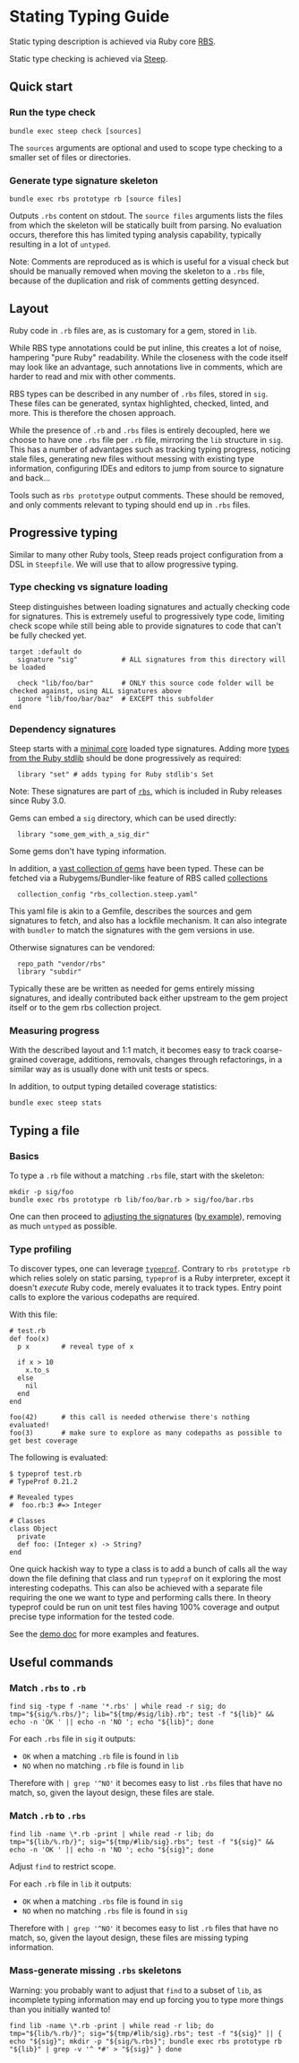 # Stating Typing Guide

Static typing description is achieved via Ruby core [RBS](https://github.com/ruby/rbs).

Static type checking is achieved via [Steep](https://github.com/soutaro/steep).

## Quick start


### Run the type check

```
bundle exec steep check [sources]
```

The `sources` arguments are optional and used to scope type checking to a smaller set of files or directories.

### Generate type signature skeleton

```
bundle exec rbs prototype rb [source files]
```

Outputs `.rbs` content on stdout. The `source files` arguments lists the files from which the skeleton will be statically built from parsing. No evaluation occurs, therefore this has limited typing analysis capability, typically resulting in a lot of `untyped`.

Note: Comments are reproduced as is which is useful for a visual check but should be manually removed when moving the skeleton to a `.rbs` file, because of the duplication and risk of comments getting desynced.

## Layout

Ruby code in `.rb` files are, as is customary for a gem, stored in `lib`.

While RBS type annotations could be put inline, this creates a lot of noise, hampering "pure Ruby" readability. While the closeness with the code itself may look like an advantage, such annotations live in comments, which are harder to read and mix with other comments.

RBS types can be described in any number of `.rbs` files, stored in `sig`. These files can be generated, syntax highlighted, checked, linted, and more. This is therefore the chosen approach.

While the presence of `.rb` and `.rbs` files is entirely decoupled, here we choose to have one `.rbs` file per `.rb` file, mirroring the `lib` structure in `sig`. This has a number of advantages such as tracking typing progress, noticing stale files, generating new files without messing with existing type information, configuring IDEs and editors to jump from source to signature and back...

Tools such as `rbs prototype` output comments. These should be removed, and only comments relevant to typing should end up in `.rbs` files.

## Progressive typing

Similar to many other Ruby tools, Steep reads project configuration from a DSL in `Steepfile`. We will use that to allow progressive typing.

### Type checking vs signature loading

Steep distinguishes between loading signatures and actually checking code for signatures. This is extremely useful to progressively type code, limiting check scope while still being able to provide signatures to code that can't be fully checked yet.

```
target :default do
  signature "sig"           # ALL signatures from this directory will be loaded

  check "lib/foo/bar"       # ONLY this source code folder will be checked against, using ALL signatures above
  ignore "lib/foo/bar/baz"  # EXCEPT this subfolder
end
```

### Dependency signatures

Steep starts with a [minimal core](https://github.com/ruby/rbs/tree/master/core) loaded type signatures. Adding more [types from the Ruby stdlib](https://github.com/ruby/rbs/tree/master/stdlib) should be done progressively as required:

```
  library "set" # adds typing for Ruby stdlib's Set
```

Note: These signatures are part of [`rbs`](), which is included in Ruby releases since Ruby 3.0.

Gems can embed a `sig` directory, which can be used directly:

```
  library "some_gem_with_a_sig_dir"
```

Some gems don't have typing information.

In addition, a [vast collection of gems](https://github.com/ruby/gem_rbs_collection) have been typed. These can be fetched via a Rubygems/Bundler-like feature of RBS called [collections](https://github.com/ruby/rbs/blob/e91be7275f4005b1aeac8eadc2faa2b4ad5fdfef/docs/collection.md)

```
  collection_config "rbs_collection.steep.yaml"
```

This yaml file is akin to a Gemfile, describes the sources and gem signatures to fetch, and also has a lockfile mechanism. It can also integrate with `bundler` to match the signatures with the gem versions in use.

Otherwise signatures can be vendored:

```
  repo_path "vendor/rbs"
  library "subdir"
```

Typically these are be written as needed for gems entirely missing signatures, and ideally contributed back either upstream to the gem project itself or to the gem rbs collection project.

### Measuring progress

With the described layout and 1:1 match, it becomes easy to track coarse-grained coverage, additions, removals, changes through refactorings, in a similar way as is usually done with unit tests or specs.

In addition, to output typing detailed coverage statistics:

```
bundle exec steep stats
```

## Typing a file

### Basics

To type a `.rb` file without a matching `.rbs` file, start with the skeleton:

```
mkdir -p sig/foo
bundle exec rbs prototype rb lib/foo/bar.rb > sig/foo/bar.rbs
```

One can then proceed to [adjusting the signatures](https://github.com/ruby/rbs/blob/e91be7275f4005b1aeac8eadc2faa2b4ad5fdfef/docs/syntax.md) ([by example](https://github.com/ruby/rbs/blob/e91be7275f4005b1aeac8eadc2faa2b4ad5fdfef/docs/rbs_by_example.md)), removing as much `untyped` as possible.

### Type profiling

To discover types, one can leverage [`typeprof`](https://github.com/ruby/typeprof). Contrary to `rbs prototype rb` which relies solely on static parsing, `typeprof` is a Ruby interpreter, except it doesn't *execute* Ruby code, merely evaluates it to track types. Entry point calls to explore the various codepaths are required.

With this file:

```
# test.rb
def foo(x)
  p x        # reveal type of x

  if x > 10
    x.to_s
  else
    nil
  end
end

foo(42)      # this call is needed otherwise there's nothing evaluated!
foo(3)       # make sure to explore as many codepaths as possible to get best coverage
```

The following is evaluated:

```
$ typeprof test.rb
# TypeProf 0.21.2

# Revealed types
#  foo.rb:3 #=> Integer

# Classes
class Object
  private
  def foo: (Integer x) -> String?
end
```

One quick hackish way to type a class is to add a bunch of calls all the way down the file defining that class and run `typeprof` on it exploring the most interesting codepaths. This can also be achieved with a separate file requiring the one we want to type and performing calls there. In theory typeprof could be run on unit test files having 100% coverage and output precise type information for the tested code.

See the [demo doc](https://github.com/ruby/typeprof/blob/26ab9108860d9a4ce050acb3422ee7721d4d50b0/doc/demo.md) for more examples and features.

## Useful commands

### Match `.rbs` to `.rb`

```
find sig -type f -name '*.rbs' | while read -r sig; do tmp="${sig/%.rbs/}"; lib="${tmp/#sig/lib}.rb"; test -f "${lib}" && echo -n 'OK ' || echo -n 'NO '; echo "${lib}"; done
```

For each `.rbs` file in `sig` it outputs:

- `OK` when a matching `.rb` file is found in `lib`
- `NO` when no matching `.rb` file is found in `lib`

Therefore with `| grep '^NO'` it becomes easy to list `.rbs` files that have no match, so, given the layout design, these files are stale.

### Match `.rb` to `.rbs`

```
find lib -name \*.rb -print | while read -r lib; do tmp="${lib/%.rb/}"; sig="${tmp/#lib/sig}.rbs"; test -f "${sig}" && echo -n 'OK ' || echo -n 'NO '; echo "${sig}"; done
```

Adjust `find` to restrict scope.

For each `.rb` file in `lib` it outputs:

- `OK` when a matching `.rbs` file is found in `sig`
- `NO` when no matching `.rbs` file is found in `sig`

Therefore with `| grep '^NO'` it becomes easy to list `.rb` files that have no match, so, given the layout design, these files are missing typing information.

### Mass-generate missing `.rbs` skeletons

Warning: you probably want to adjust that `find` to a subset of `lib`, as incomplete typing information may end up forcing you to type more things than you initially wanted to!

```
find lib -name \*.rb -print | while read -r lib; do tmp="${lib/%.rb/}"; sig="${tmp/#lib/sig}.rbs"; test -f "${sig}" || { echo "${sig}"; mkdir -p "${sig/%.rbs}"; bundle exec rbs prototype rb "${lib}" | grep -v '^ *#' > "${sig}" } done
```
